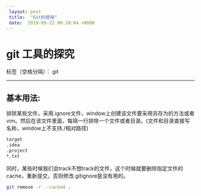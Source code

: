 ```yaml
---
 layout: post
 title:  "Git的使用" 
 date:  2019-09-22 00:20:04 +0800
--- 
```

# git 工具的探究

标签（空格分隔）： git

---

## 基本用法:

排除某些文件，采用.ignore文件，window上创建该文件要采用另存为的方法或者vim。然后在该文件里面，每隔一行排除一个文件或者目录。(文件和目录直接写名称，window上不支持./相对路径)
```sh
target
.idea
.project
*.txt
```

同时，某些时候我们会track不想track的文件，这个时候就要删除指定文件的cache，重新提交，否则修改.gitignore是没有用的。
```sh
git remove -r --cached .
```